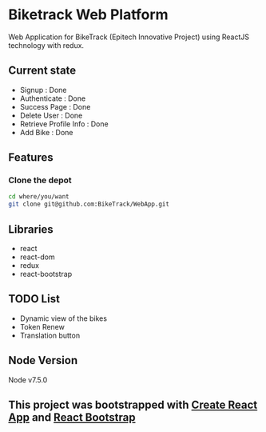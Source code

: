 # Biketrack Web Platform
Web Application for BikeTrack (Epitech Innovative Project) using ReactJS technology with redux.

## Current state
+ Signup : Done
+ Authenticate : Done
+ Success Page : Done
+ Delete User : Done
+ Retrieve Profile Info : Done
+ Add Bike : Done

## Features

### Clone the depot
```bash
cd where/you/want
git clone git@github.com:BikeTrack/WebApp.git
```

## Libraries
+ react
+ react-dom
+ redux
+ react-bootstrap

## TODO List
+ Dynamic view of the bikes
+ Token Renew
+ Translation button

## Node Version
Node v7.5.0

## This project was bootstrapped with [Create React App](https://github.com/facebookincubator/create-react-app) and [React Bootstrap](https://react-bootstrap.github.io/)
